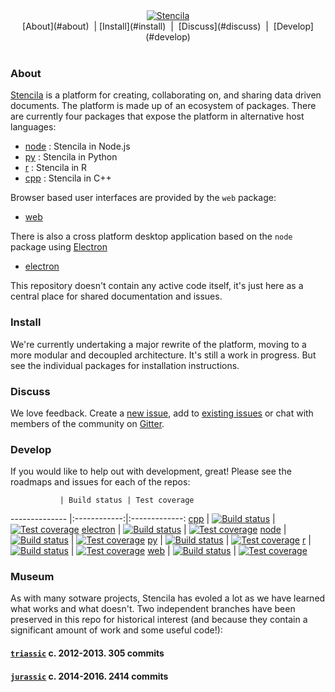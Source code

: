 <div align="center">
	<a href="https://stenci.la/about">
		<img src="http://static.stenci.la/img/logo-name-tagline-500.png" alt="Stencila" style="max-width:200px">
	</a>
	<br>
	[About](#about)&nbsp; | [Install](#install)&nbsp; | &nbsp;[Discuss](#discuss)&nbsp; | &nbsp;[Develop](#develop)
	<br><br>
</div>

### About

[Stencila](http://stenci.la) is a platform for creating, collaborating on, and sharing data driven documents. The platform is made up of an ecosystem of packages. There are currently four packages that expose the platform in alternative host languages: 

- [node](https://github.com/stencila/node) : Stencila in Node.js
- [py](https://github.com/stencila/py) : Stencila in Python
- [r](https://github.com/stencila/r) : Stencila in R
- [cpp](https://github.com/stencila/cpp) : Stencila in C++

Browser based user interfaces are provided by the `web` package: 

- [web](https://github.com/stencila/web)

There is also a cross platform desktop application based on the `node` package using [Electron](http://electron.atom.io/)

- [electron](https://github.com/stencila/electron)

This repository doesn't contain any active code itself, it's just here as a central place for shared documentation and issues.

### Install

We're currently undertaking a major rewrite of the platform, moving to a more modular and decoupled architecture. It's still a work in progress. But see the individual packages for installation instructions.

### Discuss

We love feedback. Create a [new issue](issues/new), add to [existing issues](stencila/issues) or chat with members of the community on [Gitter](https://gitter.im/stencila/stencila).

### Develop

If you would like to help out with development, great! Please see the roadmaps and issues for each of the repos:

               | Build status | Test coverage 
-------------- |:------------:|:-------------:
[cpp](https://github.com/stencila/cpp) | [![Build status](https://travis-ci.org/stencila/cpp.svg?branch=master)](https://travis-ci.org/stencila/cpp) | [![Test coverage](https://codecov.io/gh/stencila/cpp/branch/master/graph/badge.svg)](https://codecov.io/gh/stencila/cpp)
[electron](https://github.com/stencila/electron) | [![Build status](https://travis-ci.org/stencila/electron.svg?branch=master)](https://travis-ci.org/stencila/electron) | [![Test coverage](https://codecov.io/gh/stencila/electron/branch/master/graph/badge.svg)](https://codecov.io/gh/stencila/electron)
[node](https://github.com/stencila/node) | [![Build status](https://travis-ci.org/stencila/node.svg?branch=master)](https://travis-ci.org/stencila/node) | [![Test coverage](https://codecov.io/gh/stencila/node/branch/master/graph/badge.svg)](https://codecov.io/gh/stencila/node)
[py](https://github.com/stencila/py) | [![Build status](https://travis-ci.org/stencila/py.svg?branch=master)](https://travis-ci.org/stencila/py) | [![Test coverage](https://codecov.io/gh/stencila/py/branch/master/graph/badge.svg)](https://codecov.io/gh/stencila/py)
[r](https://github.com/stencila/r) | [![Build status](https://travis-ci.org/stencila/r.svg?branch=master)](https://travis-ci.org/stencila/r) | [![Test coverage](https://codecov.io/gh/stencila/r/branch/master/graph/badge.svg)](https://codecov.io/gh/stencila/r)
[web](https://github.com/stencila/web) | [![Build status](https://travis-ci.org/stencila/web.svg?branch=master)](https://travis-ci.org/stencila/web) | [![Test coverage](https://codecov.io/gh/stencila/web/branch/master/graph/badge.svg)](https://codecov.io/gh/stencila/web)


### Museum

As with many sotware projects, Stencila has evoled a lot as we have learned what works and what doesn't. Two independent branches have been preserved in this repo for historical interest (and because they contain a significant amount of work and some useful code!):

#### [`triassic`](https://github.com/stencila/stencila/tree/triassic) c. 2012-2013. 305 commits

#### [`jurassic`](https://github.com/stencila/stencila/tree/jurassic) c. 2014-2016. 2414 commits
